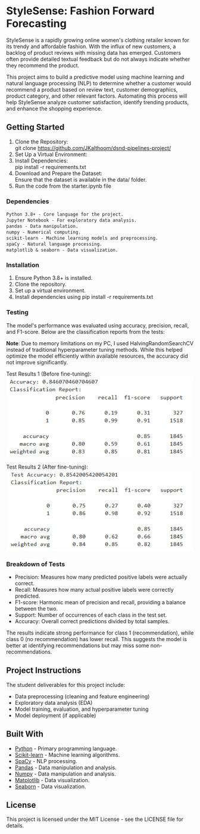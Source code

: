 # StyleSense: Fashion Forward Forecasting


StyleSense is a rapidly growing online women's clothing retailer known for its trendy and affordable fashion. With the influx of new customers, a backlog of product reviews with missing data has emerged. Customers often provide detailed textual feedback but do not always indicate whether they recommend the product.

This project aims to build a predictive model using machine learning and natural language processing (NLP) to determine whether a customer would recommend a product based on review text, customer demographics, product category, and other relevant factors. Automating this process will help StyleSense analyze customer satisfaction, identify trending products, and enhance the shopping experience.

## Getting Started

1. Clone the Repository: <br>
git clone https://github.com/JKalthoom/dsnd-pipelines-project/ <br>
2. Set Up a Virtual Environment: <br>
3. Install Dependencies: <br>
pip install -r requirements.txt
4. Download and Prepare the Dataset: <br>
Ensure that the dataset is available in the data/ folder.
5. Run the code from the starter.ipynb file


### Dependencies

```
Python 3.8+ - Core language for the project.
Jupyter Notebook - For exploratory data analysis.
pandas - Data manipulation.
numpy - Numerical computing.
scikit-learn - Machine learning models and preprocessing.
spaCy - Natural language processing.
matplotlib & seaborn - Data visualization.
```

### Installation

1. Ensure Python 3.8+ is installed.
2. Clone the repository.
3. Set up a virtual environment.
4. Install dependencies using pip install -r requirements.txt


### Testing

The model's performance was evaluated using accuracy, precision, recall, and F1-score. Below are the classification reports from the tests: <br>

**Note**: Due to memory limitations on my PC, I used HalvingRandomSearchCV instead of traditional hyperparameter tuning methods. While this helped optimize the model efficiently within available resources, the accuracy did not improve significantly. <br>

Test Results 1 (Before fine-tuning): <br>
![](images/1.PNG)

Test Results 2 (After fine-tuning): <br>
![](images/2.PNG)

### Breakdown of Tests

- Precision: Measures how many predicted positive labels were actually correct.
- Recall: Measures how many actual positive labels were correctly predicted.
- F1-score: Harmonic mean of precision and recall, providing a balance between the two.
- Support: Number of occurrences of each class in the test set.
- Accuracy: Overall correct predictions divided by total samples.

The results indicate strong performance for class 1 (recommendation), while class 0 (no recommendation) has lower recall. This suggests the model is better at identifying recommendations but may miss some non-recommendations.

## Project Instructions

The student deliverables for this project include: <br>
- Data preprocessing (cleaning and feature engineering)
- Exploratory data analysis (EDA)
- Model training, evaluation, and hyperparameter tuning
- Model deployment (if applicable)

## Built With

* [Python](https://www.python.org/) - Primary programming language.
* [Scikit-learn](https://scikit-learn.org/stable/) - Machine learning algorithms.
* [SpaCy](https://spacy.io/) - NLP processing.
* [Pandas](https://pandas.pydata.org/) - Data manipulation and analysis.
* [Numpy](https://numpy.org/) - Data manipulation and analysis.
* [Matplotlib](https://matplotlib.org/) - Data visualization.
* [Seaborn](https://seaborn.pydata.org/) - Data visualization.

## License

This project is licensed under the MIT License - see the LICENSE file for details.

